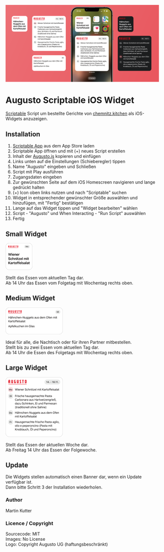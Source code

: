 ![Ansicht der verschiedenen Anzeigevarianten des iOS Widgets](doc/visual.png?raw=true)

# Augusto Scriptable iOS Widget
[Scriptable](https://scriptable.app) Script um bestellte Gerichte von [chemnitz.kitchen](https://chemnitz.kitchen) als iOS-Widgets anzuzeigen.

## Installation
1. [Scriptable App](https://apps.apple.com/de/app/scriptable/id1405459188) aus dem App Store laden
2. Scriptable App öffnen und mit (+) neues Script erstellen
3. Inhalt der [Augusto.js](https://raw.githubusercontent.com/martinkutter/augusto-scriptable-ios-widget/main/Augusto.js) kopieren und einfügen
4. Links unten auf die Einstellungen (Schieberegler) tippen
5. Name "Augusto" eingeben und Schließen
6. Script mit Play ausführen
7. Zugangsdaten eingeben
8. Zur gewünschten Seite auf dem iOS Homescreen navigieren und lange gedrückt halten
9. (+) Icon oben links nutzen und nach "Scriptable" suchen
10. Widget in entsprechender gewünschter Größe auswählen und hinzufügen, mit "Fertig" bestätigen
11. Lange auf das Widget tippen und "Widget bearbeiten" wählen
12. Script - "Augusto" und When Interacting - "Run Script" auswählen
13. Fertig

## Small Widget
<img alt="Ansicht eines kleinen Widgets" src="doc/small.png?raw=true" width="88"/>

Stellt das Essen vom aktuellen Tag dar.  
Ab 14 Uhr das Essen vom Folgetag mit Wochentag rechts oben.

## Medium Widget
<img alt="Ansicht eines kleinen Widgets" src="doc/medium.png?raw=true" width="188"/>

Ideal für alle, die Nachtisch oder für ihren Partner mitbestellen.  
Stellt bis zu zwei Essen vom aktuellen Tag dar.  
Ab 14 Uhr die Essen des Folgetags mit Wochentag rechts oben.

## Large Widget
<img alt="Ansicht eines kleinen Widgets" src="doc/large.png?raw=true" width="188"/>

Stellt das Essen der aktuellen Woche dar.  
Ab Freitag 14 Uhr das Essen der Folgewoche.

## Update
Die Widgets stellen automatisch einen Banner dar, wenn ein Update verfügbar ist.  
Dann bitte Schritt 3 der Installation wiederholen.

### Author
Martin Kutter

### Licence / Copyright
Sourcecode: MIT  
Images: No License  
Logo: Copyright Augusto UG (haftungsbeschränkt)

